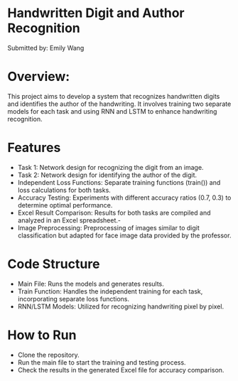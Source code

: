 # Handwritten Digit and Author Recognition

Submitted by: Emily Wang

# Overview:

This project aims to develop a system that recognizes handwritten digits and identifies the author of the handwriting. It involves training two separate models for each task and using RNN and LSTM to enhance handwriting recognition.

# Features

- Task 1: Network design for recognizing the digit from an image.
- Task 2: Network design for identifying the author of the digit.
- Independent Loss Functions: Separate training functions (train()) and loss calculations for both tasks.
- Accuracy Testing: Experiments with different accuracy ratios (0.7, 0.3) to determine optimal performance.
- Excel Result Comparison: Results for both tasks are compiled and analyzed in an Excel spreadsheet.- 
- Image Preprocessing: Preprocessing of images similar to digit classification but adapted for face image data provided by the professor.

# Code Structure

- Main File: Runs the models and generates results. 
- Train Function: Handles the independent training for each task, incorporating separate loss functions.
- RNN/LSTM Models: Utilized for recognizing handwriting pixel by pixel.

# How to Run

- Clone the repository.
- Run the main file to start the training and testing process.
- Check the results in the generated Excel file for accuracy comparison.

